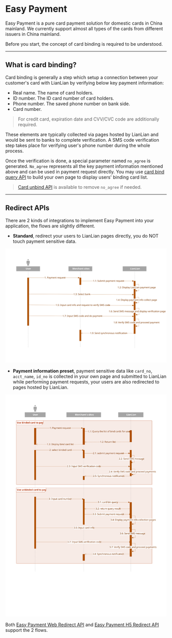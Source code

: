 # Easy Payment

Easy Payment is a pure card payment solution for domestic cards in China mainland. We currently support almost all types of the cards from different issuers in China mainland.

Before you start, the concept of card binding is required to be understood.

***

## What is card binding?

Card binding is generally a step which setup a connection between your customer's card with LianLian by verifying below key payment information:

* Real name. The name of card holders.
* ID number. The ID card number of card holders.
* Phone number. The saved phone number on bank side.
* Card number.

> For credit card, expiration date and CVV/CVC code are additionally required.

These elements are typically collected via pages hosted by LianLian and would be sent to banks to complete verification. A SMS code verification step takes place for verifying user's phone number during the whole process.

Once the verification is done, a special parameter named ```no_agree``` is generated. ```No_agree``` represents all the key payment information mentioned above and can be used in payment request directly. You may use [card bind query API](card-bind-query-api.md) to build your own page to display users' binding card list.

> [Card unbind API](card-bind-unbind-api.md) is available to remove ```no_agree``` if needed.

***

## Redirect APIs

There are 2 kinds of integrations to implement Easy Payment into your application, the flows are slightly different.

* **Standard**, redirect your users to LianLian pages directly, you do NOT touch payment sensitive data.

![](../assests/Easypay_web_standard_flow.svg)

* **Payment information preset**, payment sensitive data like ```card_no```, ```acct_name```, ```id_no``` is collected in your own page and submitted to LianLian while performing payment requests, your users are also redirected to pages hosted by LianLian.

![](../assests/Easypay_web_preset_flow.svg)

Both [Easy Payment Web Redirect API](easypay_web_redirect.md) and [Easy Payment H5 Redirect API](easypay_h5_redirect.md) support the 2 flows.



